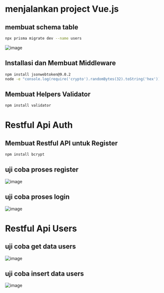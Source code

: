 # menjalankan project Vue.js

## membuat schema table
```bash
npx prisma migrate dev --name users
```
![image](https://github.com/user-attachments/assets/222db2ff-9d7e-4f97-8b20-142b16dd1f20)

## Installasi dan Membuat Middleware
```bash
npm install jsonwebtoken@9.0.2
node -e "console.log(require('crypto').randomBytes(32).toString('hex'))"
```
## Membuat Helpers Validator
```bash
npm install validator
```

# Restful Api Auth
## Membuat Restful API untuk Register
```bash
npm install bcrypt
```
## uji coba proses register
![image](https://github.com/user-attachments/assets/2ae7a1f9-8668-425b-bc38-f8caa838b575)

## uji coba proses login
![image](https://github.com/user-attachments/assets/f75fe754-a78b-4e64-a879-3b7c74137872)

# Restful Api Users
## uji coba get data users
![image](https://github.com/user-attachments/assets/5d9da521-e95f-4ebf-b91c-e8167865750e)

## uji coba insert data users
![image](https://github.com/user-attachments/assets/fd01916a-77fb-4734-8b63-1b594b74febf)

